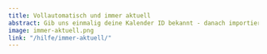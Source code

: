 ```yaml
---
title: Vollautomatisch und immer aktuell
abstract: Gib uns einmalig deine Kalender ID bekannt - danach importieren wir automatisch deine Termine. Deine Veranstaltung sind immer aktuell für dein Dorf, deine Gemeinde, die Umgebung und Google.
image: immer-aktuell.png
link: "/hilfe/immer-aktuell/"
---
```

